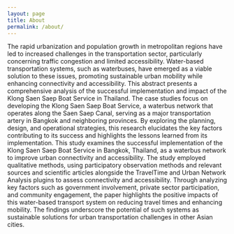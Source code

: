 ```yaml
---
layout: page
title: About
permalink: /about/
---
```


The rapid urbanization and population growth in metropolitan regions have led to increased challenges in the transportation sector, particularly concerning traffic congestion and limited accessibility. Water-based transportation systems, such as waterbuses, have emerged as a viable solution to these issues, promoting sustainable urban mobility while enhancing connectivity and accessibility. This abstract presents a comprehensive analysis of the successful implementation and impact of the Klong Saen Saep Boat Service in Thailand.
The case studies focus on developing the Klong Saen Saep Boat Service, a waterbus network that operates along the Saen Saep Canal, serving as a major transportation artery in Bangkok and neighboring provinces. By exploring the planning, design, and operational strategies, this research elucidates the key factors contributing to its success and highlights the lessons learned from its implementation.
This study examines the successful implementation of the Klong Saen Saep Boat Service in Bangkok, Thailand, as a waterbus network to improve urban connectivity and accessibility. The study employed qualitative methods, using participatory observation methods and relevant sources and scientific articles alongside the TravelTime and Urban Network Analysis plugins to assess connectivity and accessibility. Through analyzing key factors such as government involvement, private sector participation, and community engagement, the paper highlights the positive impacts of this water-based transport system on reducing travel times and enhancing mobility. The findings underscore the potential of such systems as sustainable solutions for urban transportation challenges in other Asian cities.


